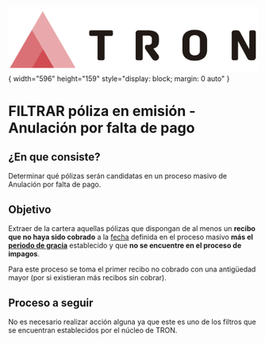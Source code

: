 ![Imagen LOGO](./00-Imagen/logo-TRON.png){ width="596" height="159" style="display: block; margin: 0 auto" }

[//]: # (---)
[//]: # (tags:)
[//]: # (  - negocio)
[//]: # (  - analista)
[//]: # (  - implementador)
[//]: # (  - desarrollador)
[//]: # (---)

# FILTRAR póliza en emisión - Anulación por falta de pago

## **¿En que consiste?**
Determinar qué pólizas serán candidatas en un proceso masivo de Anulación por falta de pago.

## **Objetivo**
Extraer de la cartera aquellas pólizas que dispongan de al menos un **recibo que no haya sido cobrado** a la [fecha][FechaTratamiento] definida en el proceso masivo **más el [periodo de gracia][NoLink]** establecido y que **no se encuentre en el proceso de impagos**.

Para este proceso se toma el primer recibo no cobrado con una antigüedad mayor (por si existieran más recibos sin cobrar).

## **Proceso a seguir**
No es necesario realizar acción alguna ya que este es uno de los filtros que se encuentran establecidos por el núcleo de TRON.

[//]: # (## **Vínculos**)
[//]: # (## **Preguntas frecuentes**)

[FechaTratamiento]: <../../CREAR-proceso-masivo-emision.md#fecha>
[PeriodoGracia]:    <>

[NoLink]: <../../../../../../../../NOLINK.md>